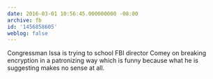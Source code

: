 ```yaml
---
date: 2016-03-01 10:56:45.000000000 -08:00
archive: fb
id: '1456858605'
weblog: false
---
```


Congressman Issa is trying to school FBI director Comey on breaking encryption in a patronizing way which is funny because what he is suggesting makes no sense at all.
